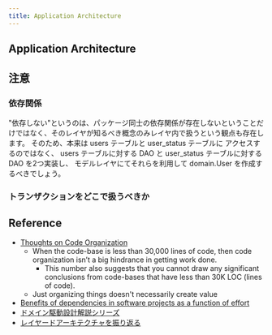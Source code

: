 ```yaml
---
title: Application Architecture
---
```


## Application Architecture


## 注意
### 依存関係
"依存しない"というのは、パッケージ同士の依存関係が存在しないということだけではなく、そのレイヤが知るべき概念のみレイヤ内で扱うという観点も存在します。
そのため、本来は users テーブルと user_status テーブルに アクセスするのではなく、
users テーブルに対する DAO と user_status テーブルに対する DAO を2つ実装し、
モデルレイヤにてそれらを利用して domain.User を作成するべきでしょう。 

### トランザクションをどこで扱うべきか

## Reference
* [Thoughts on Code Organization](https://medium.com/@egonelbre/thoughts-on-code-organization-c668e7cc4b96)
    * When the code-base is less than 30,000 lines of code, then code organization isn’t a big hindrance in getting work done.
        * This number also suggests that you cannot draw any significant conclusions from code-bases that have less than 30K LOC (lines of code).
    * Just organizing things doesn't necessarily create value
* [Benefits of dependencies in software projects as a function of effort](https://eli.thegreenplace.net/2017/benefits-of-dependencies-in-software-projects-as-a-function-of-effort/)    
* [ドメイン駆動設計解説シリーズ](https://little-hands.hatenablog.com/entry/top)
* [レイヤードアーキテクチャを振り返る](https://buildersbox.corp-sansan.com/entry/2019/04/21/000000_1)